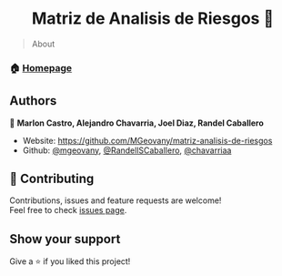 <h1 align="center">
  Matriz de Analisis de Riesgos 👷
</h1>


> About

### 🏠 [Homepage](https://github.com/MGeovany/cei-web-portal)

## Authors

👤 **Marlon Castro, Alejandro Chavarria, Joel Diaz, Randel Caballero**

* Website: https://github.com/MGeovany/matriz-analisis-de-riesgos
* Github: [@mgeovany](https://github.com/mgeovany), [@RandellSCaballero](https://github.com/RandellSCaballero), [@chavarriaa](https://github.com/chavarriaa)


## 🤝 Contributing

Contributions, issues and feature requests are welcome!<br />Feel free to check [issues page](https://github.com/MGeovany/cei-web-portal/issues). 

## Show your support

Give a ⭐️ if you liked this project!
